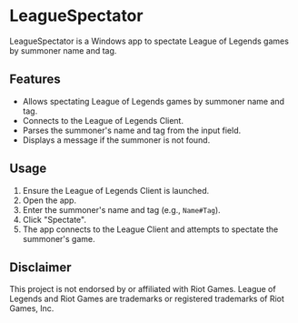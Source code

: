 # LeagueSpectator

LeagueSpectator is a Windows app to spectate League of Legends games by summoner name and tag.

## Features

- Allows spectating League of Legends games by summoner name and tag.
- Connects to the League of Legends Client.
- Parses the summoner's name and tag from the input field.
- Displays a message if the summoner is not found.

## Usage

1. Ensure the League of Legends Client is launched.
2. Open the app.
3. Enter the summoner's name and tag (e.g., `Name#Tag`).
4. Click "Spectate".
5. The app connects to the League Client and attempts to spectate the summoner's game.

## Disclaimer

This project is not endorsed by or affiliated with Riot Games. League of Legends and Riot Games are trademarks or registered trademarks of Riot Games, Inc.